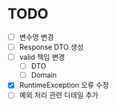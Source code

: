 # TODO
- [ ] 변수명 변경
- [ ] Response DTO 생성
- [ ] valid 책임 변경
  - [ ] DTO
  - [ ] Domain
- [x] RuntimeException 오류 수정
- [ ] 예외 처리 관련 디테일 추가
